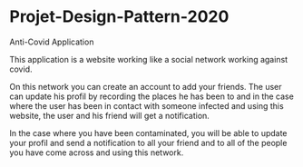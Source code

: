 # Projet-Design-Pattern-2020
Anti-Covid Application 

This application is a website working like a social network working against covid.

On this network you can create an account to add your friends. 
The user can update his profil by recording the places he has been to and in the case where the user has been in contact with someone infected and using this website, the user and his friend will get a notification. 

In the case where you have been contaminated, you will be able to update your profil and send a notification to all your friend and to all of the people you have come across and using this network. 
